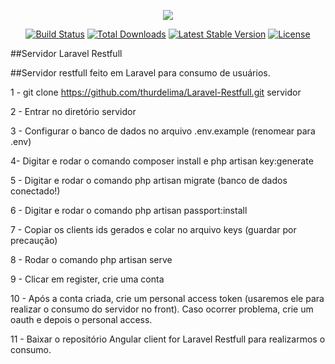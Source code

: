 <p align="center"><img src="https://laravel.com/assets/img/components/logo-laravel.svg"></p>

<p align="center">
<a href="https://travis-ci.org/laravel/framework"><img src="https://travis-ci.org/laravel/framework.svg" alt="Build Status"></a>
<a href="https://packagist.org/packages/laravel/framework"><img src="https://poser.pugx.org/laravel/framework/d/total.svg" alt="Total Downloads"></a>
<a href="https://packagist.org/packages/laravel/framework"><img src="https://poser.pugx.org/laravel/framework/v/stable.svg" alt="Latest Stable Version"></a>
<a href="https://packagist.org/packages/laravel/framework"><img src="https://poser.pugx.org/laravel/framework/license.svg" alt="License"></a>
</p>


##Servidor Laravel Restfull

##Servidor restfull feito em Laravel para consumo de usuários.

1 - git clone https://github.com/thurdelima/Laravel-Restfull.git servidor

2 - Entrar no diretório servidor

3 - Configurar o banco de dados no arquivo .env.example (renomear para .env)

4-  Digitar e rodar o comando composer install e php artisan key:generate

5 - Digitar e rodar o comando php artisan migrate (banco de dados conectado!)

6 - Digitar e rodar o comando php artisan passport:install

7 - Copiar os clients ids gerados e colar no arquivo keys (guardar por precaução)

8 - Rodar o comando php artisan serve

9 - Clicar em register, crie uma conta

10 - Após a conta criada, crie um personal access token (usaremos ele para realizar o consumo do servidor no front). Caso ocorrer problema, crie um oauth e depois o personal access.

11 - Baixar o repositório Angular client for Laravel Restfull para realizarmos o consumo.


